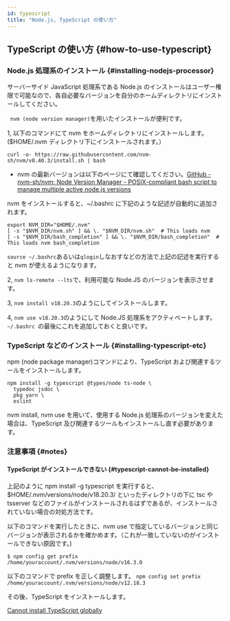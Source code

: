 ```yaml
---
id: typescript
title: "Node.js, TypeScript の使い方"
---
```


## TypeScript の使い方 {#how-to-use-typescript}

### Node.js 処理系のインストール {#installing-nodejs-processor}

サーバーサイド JavaScript 処理系である Node.js のインストールはユーザー権限で可能なので、各自必要なバージョンを自分のホームディレクトリにインストールしてください。

` nvm (node version manager)`を用いたインストールが便利です。 

1, 以下のコマンドにて nvm をホームディレクトリにインストールします。($HOME/.nvm ディレクトリ下にインストールされます。）

` curl -o- https://raw.githubusercontent.com/nvm-sh/nvm/v0.40.3/install.sh | bash `

- nvm の最新バージョンは以下のページにて確認してください。[GitHub - nvm-sh/nvm: Node Version Manager - POSIX-compliant bash script to manage multiple active node.js versions](https://github.com/nvm-sh/nvm)

nvm をインストールすると、~/.bashrc に下記のような記述が自動的に追加されます。

```
export NVM_DIR="$HOME/.nvm"
[ -s "$NVM_DIR/nvm.sh" ] && \. "$NVM_DIR/nvm.sh"  # This loads nvm
[ -s "$NVM_DIR/bash_completion" ] && \. "$NVM_DIR/bash_completion"  # This loads nvm bash_completion
```

` source ~/.bashrc `あるいは` qlogin `しなおすなどの方法で上記の記述を実行すると nvm が使えるようになります。

2, ` nvm ls-remote --lts `で、利用可能な Node.JS のバージョンを表示させます。 

3, ` nvm install v18.20.3 `のようにしてインストールします。 

4, ` nvm use v18.20.3 `のようにして Node.JS 処理系をアクティベートします。`~/.bashrc `の最後にこれを追加しておくと良いです。


### TypeScript などのインストール {#installing-typescript-etc}

npm (node package manager)コマンドにより、TypeScript および関連するツールをインストールします。

```
npm install -g typescript @types/node ts-node \
  typedoc jsdoc \
  pkg yarn \
  eslint
```

nvm install, nvm use を用いて、使用する Node.js 処理系のバージョンを変えた場合は、TypeScript 及び関連するツールもインストールし直す必要があります。


### 注意事項 {#notes}

#### TypeScript がインストールできない {#typescript-cannot-be-installed}

上記のように npm install -g typescript を実行すると、$HOME/.nvm/versions/node/v18.20.3/ といったディレクトリの下に tsc や tsserver などのファイルがインストールされるはずであるが、インストールされていない場合の対処方法です。


以下のコマンドを実行したときに、nvm use で指定しているバージョンと同じバージョンが表示されるかを確かめます。（これが一致していないのがインストールできない原因です。)

```
$ npm config get prefix 
/home/youraccount/.nvm/versions/node/v16.3.0
```

以下のコマンドで prefix を正しく調整します。 
` npm config set prefix /home/youraccount/.nvm/versions/node/v12.18.3 `
      
その後、TypeScript をインストールします。

[Cannot install TypeScript globally](https://stackoverflow.com/questions/48518601/cannot-install-typescript-globally)


	 
